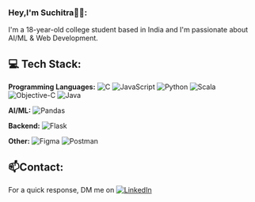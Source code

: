 ### Hey,I'm Suchitra👋🏽:
I'm a 18-year-old college student based in India and I'm passionate about AI/ML & Web Development.


## 💻 Tech Stack:
**Programming Languages:** ![C](https://img.shields.io/badge/c-%2300599C.svg?style=flat&logo=c&logoColor=white) ![JavaScript](https://img.shields.io/badge/javascript-%23323330.svg?style=flat&logo=javascript&logoColor=%23F7DF1E) ![Python](https://img.shields.io/badge/python-3670A0?style=flat&logo=python&logoColor=ffdd54) ![Scala](https://img.shields.io/badge/scala-%23DC322F.svg?style=flat&logo=scala&logoColor=white) ![Objective-C](https://img.shields.io/badge/OBJECTIVE--C-%233A95E3.svg?style=flat&logo=apple&logoColor=white) ![Java](https://img.shields.io/badge/java-%23ED8B00.svg?style=flat&logo=openjdk&logoColor=white)

**AI/ML:** ![Pandas](https://img.shields.io/badge/pandas-%23150458.svg?style=flat&logo=pandas&logoColor=white) 

**Backend:** ![Flask](https://img.shields.io/badge/flask-%23000.svg?style=flat&logo=flask&logoColor=white) 

**Other:** ![Figma](https://img.shields.io/badge/figma-%23F24E1E.svg?style=flat&logo=figma&logoColor=white) ![Postman](https://img.shields.io/badge/Postman-FF6C37?style=flat&logo=postman&logoColor=white)

## 📫Contact:
For a quick response, DM me on [![LinkedIn](https://img.shields.io/badge/LinkedIn-%230077B5.svg?logo=linkedin&logoColor=white)](https://linkedin.com/in/https://github.com/SuchitraM-05) 
